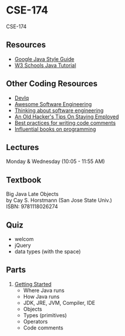 # CSE-174
CSE-174

## Resources
- [Google Java Style Guide](https://google.github.io/styleguide/javaguide.html)
- [W3 Schools Java Tutorial](https://www.w3schools.com/java/default.asp)

## Other Coding Resources
- [DevIq](https://deviq.com/)
- [Awesome Software Engineering](https://github.com/rolanddb/awesome-software-engineering)
- [Thinking about software engineering](https://nintil.com/programming)
- [An Old Hacker's Tips On Staying Employed](https://madned.substack.com/p/an-old-hackers-tips-on-staying-employed)
- [Best practices for writing code comments](https://stackoverflow.blog/2021/07/05/best-practices-for-writing-code-comments/)
- [Influential books on programming](https://github.com/cs-books/influential-cs-books?utm_source=hackernewsletter&utm_medium=email&utm_term=books)

## Lectures
Monday & Wednesday (10:05 - 11:55 AM)	

## Textbook
Big Java Late Objects  
by Cay S. Horstmann (San Jose State Univ.)  
ISBN: 9781118026274

## Quiz
- welcom
- jQuery
- data types (with the space)

## Parts
1. [Getting Started](https://github.com/LukasMurdock/cse-174/blob/main/01-GettingStarted.md)
    - Where Java runs
    - How Java runs
    - JDK, JRE, JVM, Compiler, IDE
    - Objects
    - Types (primitives)
    - Operators
    - Code comments
